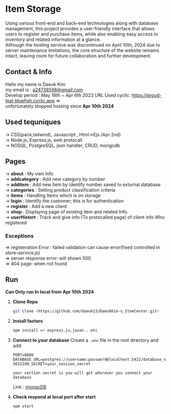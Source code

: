 # Item Storage  
Using various front-end and back-end technologies along with database management, this project provides a user-friendly interface that allows users to register and purchase items,   while also enabling easy access to inventory and related information at a glance.  
Although the hosting service was discontinued on April 10th, 2024 due to server maintenance limitations, the core structure of the website remains intact, leaving room for future   collaboration and further development.

## Contact & Info

Hello my name is Daeuk Kim   
my email is : a24738598@gmail.com  
Develop period : May 18th ~ Apr 6th 2023
URL Used cyclic: https://proud-teal-bluefish.cyclic.app =>   
unfortunately stopped hosting since **Apr 10th 2024**  

## Used tequniques  

-> CSS(pack,tailwind), Javascript , Html->Ejs (Apr 2nd)  
-> Node.js, Express.js, web protocall  
-> NOSQL, PostgreSQL, json handler, CRUD, mongodb

## Pages  

-> **about** : My own Info  
-> **addcategory** : Add new category by number  
-> **additem** : Add new item by identify number saved to exturnal database  
-> **categories** : Setting product classification criteria  
-> **items** : Handling Items which is on storage  
-> **login** : Identify the customer; this is for authentication  
-> **register** : Add a new client  
-> **shop** : Displaying page of existing item and related Info.  
-> **userHistort** : Track and give info (To protocalled page) of client info Who registered  

### Exceptions  
=> registeration Error : failed validation can cause error(fixed controlled in store-service.js)  
=> server response error: will shown 500  
=> 404 page: when not found  

## Run
**Can Only run In local from Apr 10th 2024**

1. **Clone Repo**
   ```bash
   git clone <https://github.com/daeuk23/DaeukKim-s_ItemCenter.git>
   ```

2. **Install factors**
   ```bash
   npm install => express.js,jason...etc
   ```

3. **Connect to your database**
   Create a `.env` file in the root directory and add:
   ```env
   PORT=8080
   DATABASE_URL=postgres://username:password@localhost:5432/database_name
   SESSION_SECRET=your_session_secret

   your section secret is you will get wherever you connect your database
   ```  
   Link : [mongoDB](https://www.mongodb.com/lp/cloud/atlas/try4-reg?utm_source=google&utm_campaign=search_gs_pl_evergreen_mongodb_general_prosp-brand_gic-null_ww-tier1_ps-all_desktop_eng_lead&utm_term=mongoose%20db&utm_medium=cpc_paid_search&utm_ad=e&utm_ad_campaign_id=22124314770&adgroup=173195497083&cq_cmp=22124314770&gad_source=1&gad_campaignid=22124314770&gbraid=0AAAAADQ1403esFOCBqCnBO2GqIp3dP1eX&gclid=CjwKCAjw3MXBBhAzEiwA0vLXQerGVagwNWYmi7cHoVQSqnBmM9z1kEBQISl0N7HFKDm8rjMJOg8QLRoCNngQAvD_BwE)

4. **Check respond at local port after start**
   ```bash
   npm start
   ```
